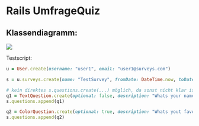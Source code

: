 # Rails UmfrageQuiz

## Klassendiagramm:

![](http://www.plantuml.com/plantuml/png/bLLDJnin4BtlhnY5GwLAAvLh12ajZIea21yR3XL2oCaEmSAxJcrlQPlot-kTEiNZcAxA0SNpyTwycLdxo3fXNDUeuirU_mUVfxFfrOVJ2kXO54ibh8LhYmOs1G0sGgenM6Tak_BdpZjQqU1VqtF8g3hp3NzG3lC3t1lTV1BEc_h_JZReZKvpKuIpQAIrKhSLkXvjQT37r7V2ZM7k8xs0PWq71ojiqVIUoSGdKy6Z_H6KjNvgInYz7N6eV0GLNOJQoRcR2KKX5bwDM3f8QuJDSy632SJ8rOFpK8ynLB5j-UNrj9gVdCz2p_Tsy2yxhvBGlNwzxdyAFuI5rWf5wsqrsgMHv8W64SaWZLJ02zZODqsR6WsrBEMSTSq2pPLeLnZJq_J6q9ANvXOThCFrzkZ1QxmNdNA7-pIH763PhSjV4zYUTuguGc5Cdo4MYfSXMlk4vfmaswtccrlFQj58eUJFi0XvY27YYl22cwQQM5A0F4-O_Cs3h6jiRyi4DmLDepCjAo3TchAw_ZZ_SZ7zipsqLDdXzSuWJiaQ3HD7baHSbZvQ3eQGM8OHBgfNrmeEOPzMApQyI_QBWZmluGoIKjDOzrb7vlZTnMhedC3ov91uh9LcVU06bigBORkTdP9FKNZyeEMIhtwtdkka2poMavzroidrZZUm9DwKv_sMo9EaePmcAoUGN1YfuoRH-J_oJ-KZ6iUA-qg7WMy_v0qpHPUn_vhEJggANSVnqeVxczz3KPVIA7e_ofwQBkBiSl9H_8F7ReboQjFyV0MloO_llIntzB3mg9GXi-wyiN1yUZwRGlwjUq6zynANIhSucS0cqrXwq_n0MGhlmd1uAYKRLXnXMtUD-Wq0)

<!--
@startuml
'##### GENERALS #####

class User {
  email: string
  username: string
}
class Survey {
  name: string
  fromDate: Datetime
  toDate: Datetime
}
class SubmissionSet{
  created_at: Timestamp <<generated>>
}
User "1" -down- "*" SubmissionSet
User "1" -down- "*" Survey
Survey "1" - "*" SubmissionSet 

abstract class Submission {}
SubmissionSet "1" -right- "k" Submission

'##### QUESTIONS ######

abstract class Question {
  optional: boolean
  description: string
}
Survey "1" -down- "k" Question : <<ordered>>

abstract class NumberRangeQuestion {
  from: number
  to: number
  step: number <<default=1>>
}
NumberRangeQuestion -up-|> Question

abstract class RearrangeableQuestion {
  answerOptions: string[] <<serialized>>
}
RearrangeableQuestion -up-|> Question

abstract class StringQuestion {}
StringQuestion -up-|> Question

RearrangeableQuestion -right[hidden]- StringQuestion
StringQuestion -right[hidden]- NumberRangeQuestion
 
'##### QUESTION-SUBTYPES ####

'## NumberRangeQuestion ###
class SliderQuestion {}
SliderQuestion -up-|> NumberRangeQuestion
class NumberQuestion {}
NumberQuestion -up-|> NumberRangeQuestion
class NPSQuestion {
  from: number = 1
  to: number = 10
  step: number = 1
}
NPSQuestion -up-|> NumberRangeQuestion

'### StringQuestion ###
class TextQuestion {}
TextQuestion -up-|> StringQuestion
class ColorQuestion {}
ColorQuestion -up-|> StringQuestion

'### RearrangeableQuestion ###
class SingleChoiceQuestion {
  upTo: number = 1
}
SingleChoiceQuestion -up-|> MultipleChoiceQuestion 
class MultipleChoiceQuestion {
  upTo?: number
}
MultipleChoiceQuestion -up-|> RearrangeableQuestion
class PrioQuestion {}
PrioQuestion -up-|> RearrangeableQuestion
class LikertQuestion {
  questions: string[] <<serialized>>
}
LikertQuestion -up-|> RearrangeableQuestion

'##### SUBMISSIONS ######

class NumberSubmission {
  answer: number
}
NumberSubmission "*" --up- "1" NumberRangeQuestion

class MultipleNumberSubmission {
  answers: number[] <<serialized>>
}
MultipleNumberSubmission "*" --up- "1" RearrangeableQuestion

class StringSubmission {
  answer: string
}
StringSubmission "*" --up- "1" StringQuestion

'#### SUBMISSION CLONE #####

abstract class Submission_ <<clone>> {}
NumberSubmission -down-|> Submission_ 
MultipleNumberSubmission -down-|> Submission_ 
StringSubmission -down-|> Submission_
@enduml
-->

Testscript:
```rb
u = User.create(username: "user1", email: "user1@surveys.com")

s = u.surveys.create(name: "TestSurvey", fromDate: DateTime.now, toDate: DateTime.now)

# kein direktes s.questions.create(...) möglich, da sonst nicht klar ist, welcher Question-Typ generiert wird.
q1 = TextQuestion.create(optional: false, description: "Whats your name?")
s.questions.append(q1)

q2 = ColorQuestion.create(optional: true, description: "Whats yout favourite color?")
s.questions.append(q2)

```
